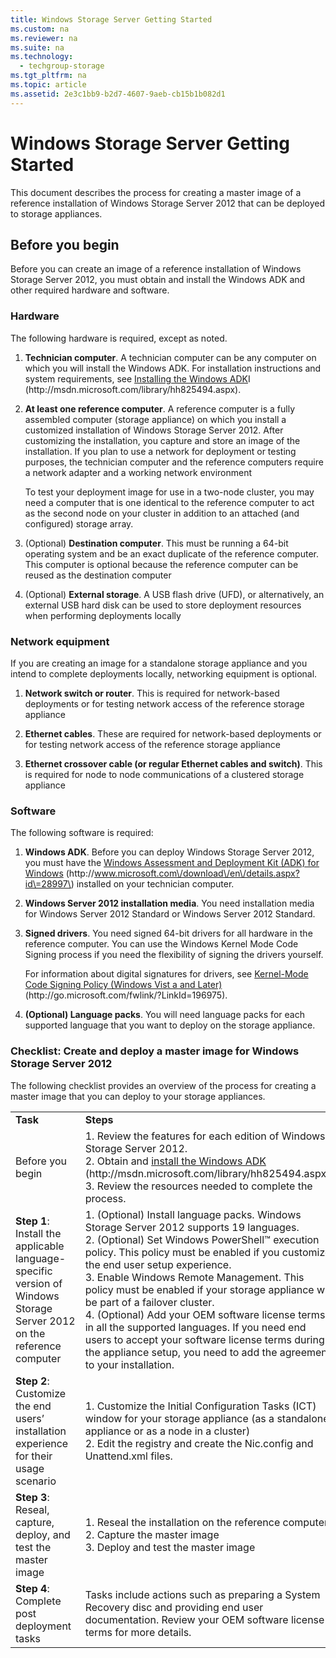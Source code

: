 ```yaml
---
title: Windows Storage Server Getting Started
ms.custom: na
ms.reviewer: na
ms.suite: na
ms.technology: 
  - techgroup-storage
ms.tgt_pltfrm: na
ms.topic: article
ms.assetid: 2e3c1bb9-b2d7-4607-9aeb-cb15b1b082d1
---
```

# Windows Storage Server Getting Started
This document describes the process for creating a master image of a reference installation of Windows Storage Server 2012 that can be deployed to storage appliances.  
  
## Before you begin  
Before you can create an image of a reference installation of Windows Storage Server 2012, you must obtain and install the Windows ADK and other required hardware and software.  
  
### Hardware  
The following hardware is required, except as noted.  
  
1.  **Technician computer**. A technician computer can be any computer on which you will install the Windows ADK. For installation instructions and system requirements, see [Installing the Windows ADK](http://msdn.microsoft.com/library/hh825494.aspx)I \(http:\/\/msdn.microsoft.com\/library\/hh825494.aspx\).  
  
2.  **At least one reference computer**. A reference computer is a fully assembled computer \(storage appliance\) on which you install a customized installation of Windows Storage Server 2012. After customizing the installation, you capture and store an image of the installation. If you plan to use a network for deployment or testing purposes, the technician computer and the reference computers require a network adapter and a working network environment  
  
    To test your deployment image for use in a two\-node cluster, you may need a computer that is one identical to the reference computer to act as the second node on your cluster in addition to an attached \(and configured\) storage array.  
  
3.  \(Optional\) **Destination computer**. This must be running a 64\-bit operating system and be an exact duplicate of the reference computer. This computer is optional because the reference computer can be reused as the destination computer  
  
4.  \(Optional\) **External storage**. A USB flash drive \(UFD\), or alternatively, an external USB hard disk can be used to store deployment resources when performing deployments locally  
  
### Network equipment  
If you are creating an image for a standalone storage appliance and you intend to complete deployments locally, networking equipment is optional.  
  
1.  **Network switch or router**. This is required for network\-based deployments or for testing network access of the reference storage appliance  
  
2.  **Ethernet cables**. These are required for network\-based deployments or for testing network access of the reference storage appliance  
  
3.  **Ethernet crossover cable \(or regular Ethernet cables and switch\)**. This is required for node to node communications of a clustered storage appliance  
  
### Software  
The following software is required:  
  
1.  **Windows ADK**. Before you can deploy Windows Storage Server 2012, you must have the [Windows Assessment and Deployment Kit \(ADK\) for Windows](http://www.microsoft.com/download/en/details.aspx?id=28997) \(http:\/\/www.microsoft.com\/download\/en\/details.aspx?id\=28997\) installed on your technician computer.  
  
2.  **Windows Server 2012 installation media**. You need installation media for Windows Server 2012 Standard or Windows Server 2012 Standard.  
  
3.  **Signed drivers**. You need signed 64\-bit drivers for all hardware in the reference computer. You can use the Windows Kernel Mode Code Signing process if you need the flexibility of signing the drivers yourself.  
  
    For information about digital signatures for drivers, see [Kernel\-Mode Code Signing Policy \(Windows Vist a and Later\)](http://go.microsoft.com/fwlink/?LinkId=196975) \(http:\/\/go.microsoft.com\/fwlink\/?LinkId\=196975\).  
  
4.  **\(Optional\) Language packs**. You will need language packs for each supported language that you want to deploy on the storage appliance.  
  
### Checklist: Create and deploy a master image for Windows Storage Server 2012  
The following checklist provides an overview of the process for creating a master image that you can deploy to your storage appliances.  
  
|||  
|-|-|  
|**Task**|**Steps**|  
|Before you begin|1.  Review the features for each edition of Windows Storage Server 2012.<br />2.  Obtain and [install the Windows ADK](http://msdn.microsoft.com/library/hh825494.aspx) \(http:\/\/msdn.microsoft.com\/library\/hh825494.aspx\).<br />3.  Review the resources needed to complete the process.|  
|**Step 1**: Install the applicable language\-specific version of Windows Storage Server 2012 on the reference computer|1.  \(Optional\) Install language packs. Windows Storage Server 2012 supports 19 languages.<br />2.  \(Optional\) Set Windows PowerShell™ execution policy. This policy must be enabled if you customize the end user setup experience.<br />3.  Enable Windows Remote Management. This policy must be enabled if your storage appliance will be part of a failover cluster.<br />4.  \(Optional\) Add your OEM software license terms in all the supported languages. If you need end users to accept your software license terms during the appliance setup, you need to add the agreement to your installation.|  
|**Step 2**: Customize the end users’ installation experience for their usage scenario|1.  Customize the Initial Configuration Tasks \(ICT\) window for your storage appliance \(as a standalone appliance or as a node in a cluster\)<br />2.  Edit the registry and create the Nic.config and Unattend.xml files.|  
|**Step 3**: Reseal, capture, deploy, and test the master image|1.  Reseal the installation on the reference computer<br />2.  Capture the master image<br />3.  Deploy and test the master image|  
|**Step 4**: Complete post deployment tasks|Tasks include actions such as preparing a System Recovery disc and providing end user documentation. Review your OEM software license terms for more details.|  
  
